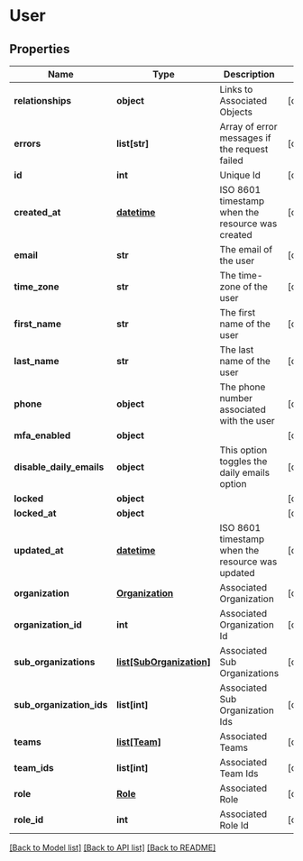 # User

## Properties
Name | Type | Description | Notes
------------ | ------------- | ------------- | -------------
**relationships** | **object** | Links to Associated Objects | [optional] 
**errors** | **list[str]** | Array of error messages if the request failed | [optional] 
**id** | **int** | Unique Id | [optional] 
**created_at** | [**datetime**](DateTime.md) | ISO 8601 timestamp when the resource was created | [optional] 
**email** | **str** | The email of the user | [optional] 
**time_zone** | **str** | The time-zone of the user | [optional] 
**first_name** | **str** | The first name of the user | [optional] 
**last_name** | **str** | The last name of the user | [optional] 
**phone** | **object** | The phone number associated with the user | [optional] 
**mfa_enabled** | **object** |  | [optional] 
**disable_daily_emails** | **object** | This option toggles the daily emails option | [optional] 
**locked** | **object** |  | [optional] 
**locked_at** | **object** |  | [optional] 
**updated_at** | [**datetime**](DateTime.md) | ISO 8601 timestamp when the resource was updated | [optional] 
**organization** | [**Organization**](Organization.md) | Associated Organization | [optional] 
**organization_id** | **int** | Associated Organization Id | [optional] 
**sub_organizations** | [**list[SubOrganization]**](SubOrganization.md) | Associated Sub Organizations | [optional] 
**sub_organization_ids** | **list[int]** | Associated Sub Organization Ids | [optional] 
**teams** | [**list[Team]**](Team.md) | Associated Teams | [optional] 
**team_ids** | **list[int]** | Associated Team Ids | [optional] 
**role** | [**Role**](Role.md) | Associated Role | [optional] 
**role_id** | **int** | Associated Role Id | [optional] 

[[Back to Model list]](../README.md#documentation-for-models) [[Back to API list]](../README.md#documentation-for-api-endpoints) [[Back to README]](../README.md)


